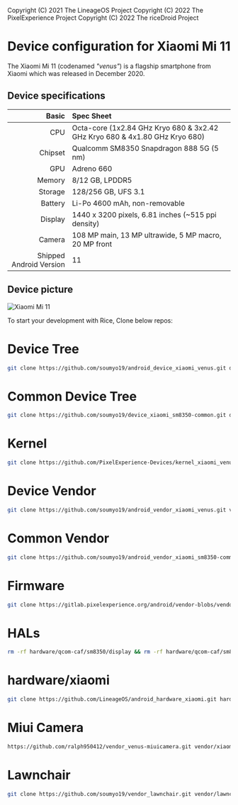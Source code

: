 Copyright (C) 2021 The LineageOS Project
Copyright (C) 2022 The PixelExperience Project
Copyright (C) 2022 The riceDroid Project

Device configuration for Xiaomi Mi 11
=========================================

The Xiaomi Mi 11 (codenamed _"venus"_) is a flagship smartphone from Xiaomi which was released in December 2020.

## Device specifications

Basic   | Spec Sheet
-------:|:-------------------------
CPU     | Octa-core (1x2.84 GHz Kryo 680 & 3x2.42 GHz Kryo 680 & 4x1.80 GHz Kryo 680)
Chipset | Qualcomm SM8350 Snapdragon 888 5G (5 nm)
GPU     | Adreno 660
Memory  | 8/12 GB, LPDDR5
Storage | 128/256 GB, UFS 3.1
Battery | Li-Po 4600 mAh, non-removable
Display | 1440 x 3200 pixels, 6.81 inches (~515 ppi density)
Camera  | 108 MP main, 13 MP ultrawide, 5 MP macro, 20 MP front
Shipped Android Version | 11

## Device picture

![Xiaomi Mi 11](https://i01.appmifile.com/webfile/globalimg/products/pc/mi11/specs-01.png "Xiaomi Mi 11")


To start your development with Rice, Clone below repos:

# Device Tree
```bash
git clone https://github.com/soumyo19/android_device_xiaomi_venus.git device/xiaomi/venus
```

# Common Device Tree
```bash
git clone https://github.com/soumyo19/device_xiaomi_sm8350-common.git device/xiaomi/sm8350-common
```

# Kernel
```bash
git clone https://github.com/PixelExperience-Devices/kernel_xiaomi_venus.git kernel/xiaomi/venus
```

# Device Vendor
```bash
git clone https://github.com/soumyo19/android_vendor_xiaomi_venus.git vendor/xiaomi/venus
```

# Common Vendor
```bash
git clone https://github.com/soumyo19/android_vendor_xiaomi_sm8350-common.git vendor/xiaomi/sm8350-common
```

# Firmware
```bash
git clone https://gitlab.pixelexperience.org/android/vendor-blobs/vendor_xiaomi_venus-firmware.git vendor/xiaomi/venus-firmware
```
# HALs
```bash
rm -rf hardware/qcom-caf/sm8350/display && rm -rf hardware/qcom-caf/sm8350/audio && rm -rf hardware/qcom-caf/sm8350/media && git clone https://github.com/PixelExperience/hardware_qcom-caf_sm8350_display.git hardware/qcom-caf/sm8350/display && git clone https://github.com/PixelExperience/hardware_qcom-caf_sm8350_audio.git hardware/qcom-caf/sm8350/audio && git clone https://github.com/PixelExperience/hardware_qcom-caf_sm8350_media.git hardware/qcom-caf/sm8350/media
```
# hardware/xiaomi
```bash
git clone https://github.com/LineageOS/android_hardware_xiaomi.git hardware/xiaomi
```

# Miui Camera
```bash
https://github.com/ralph950412/vendor_venus-miuicamera.git vendor/xiaomi/venus-miuicamera
```

# Lawnchair
```bash
git clone https://github.com/soumyo19/vendor_lawnchair.git vendor/lawnchair 
```

